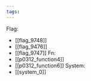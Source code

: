 ```yaml
---
tags:
---
```

Flag:
- [[flag_9748]]
- [[flag_9476]]
- [[flag_9747]]
Fn:
- [[p0312_function4]]
- [[p0312_function6]]
System:
- [[system_0]]
